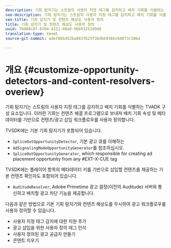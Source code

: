 ```yaml
---
description: 기회 탐지기는 스트림의 사용자 지정 태그를 감지하고 배치 기회를 식별하는 TVADK 구성 요소입니다. 이러한 기회는 컨텐츠 해결 프로그램으로 보내져 배치 기회 속성 및 메타데이터를 기반으로 컨텐츠/광고 삽입 워크플로우를 사용자 정의합니다.
seo-description: 기회 탐지기는 스트림의 사용자 지정 태그를 감지하고 배치 기회를 식별하는 TVADK 구성 요소입니다. 이러한 기회는 컨텐츠 해결 프로그램으로 보내져 배치 기회 속성 및 메타데이터를 기반으로 컨텐츠/광고 삽입 워크플로우를 사용자 정의합니다.
seo-title: 기회 감지기 및 컨텐츠 해상도 사용자 정의
title: 기회 감지기 및 컨텐츠 해상도 사용자 정의
uuid: 7bd04c8f-6f04-4321-88e8-9bb93251d940
translation-type: tm+mt
source-git-commit: adef0bbd52ba043f625f38db69366c6d873c586d

---
```



# 개요 {#customize-opportunity-detectors-and-content-resolvers-overiew}

기회 탐지기는 스트림의 사용자 지정 태그를 감지하고 배치 기회를 식별하는 TVADK 구성 요소입니다. 이러한 기회는 컨텐츠 해결 프로그램으로 보내져 배치 기회 속성 및 메타데이터를 기반으로 컨텐츠/광고 삽입 워크플로우를 사용자 정의합니다.

TVSDK에는 기본 기회 탐지기가 포함되어 있습니다.

* `SpliceOutOpportunityDetector`, 기본 광고 큐를 이해하는
* `AdSignalingModeOpportunityGenerator`를 참조하십시오.
* `SpliceOutOpportunityGenerator`, which responsible for creating ad placement opportunity from any #EXT-X-CUE tag

TVSDK에는 플레이어 항목의 메타데이터 키를 기반으로 삽입할 컨텐츠를 제공하는 기본 컨텐츠 확인자도 포함되어 있습니다.

* `AuditudeResolver`, Adobe Primetime 광고 결정(이전의 Auditude) 서버와 통신하고 배치할 광고 차단 기능을 제공합니다.

다음과 같은 방법으로 기본 기회 탐지기와 컨텐츠 해상도를 무시하여 광고 워크플로우를 사용자 정의할 수 있습니다.

* 사용자 지정 태그 감지에 대한 지원 추가
* 광고 삽입을 위한 사용자 정의 태그 인식
* 사용자 정의된 광고 공급자 만들기
* 콘텐트 지우기

